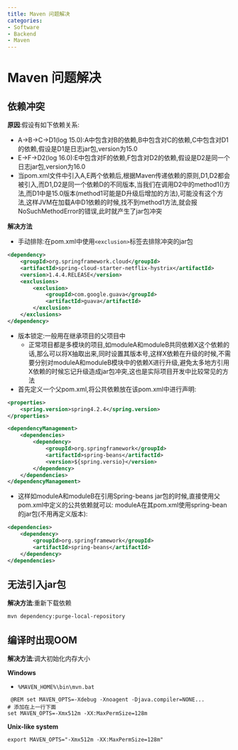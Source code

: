 ```yaml
---
title: Maven 问题解决
categories:
- Software
- Backend
- Maven
---
```

# Maven 问题解决

## 依赖冲突

**原因**:假设有如下依赖关系:

- A->B->C->D1(log 15.0):A中包含对B的依赖,B中包含对C的依赖,C中包含对D1的依赖,假设是D1是日志jar包,version为15.0
- E->F->D2(log 16.0):E中包含对F的依赖,F包含对D2的依赖,假设是D2是同一个日志jar包,version为16.0
- 当pom.xml文件中引入A,E两个依赖后,根据Maven传递依赖的原则,D1,D2都会被引入,而D1,D2是同一个依赖D的不同版本,当我们在调用D2中的method1()方法,而D1中是15.0版本(method1可能是D升级后增加的方法),可能没有这个方法,这样JVM在加载A中D1依赖的时候,找不到method1方法,就会报NoSuchMethodError的错误,此时就产生了jar包冲突

**解决方法**

- 手动排除:在pom.xml中使用`<exclusion>`标签去排除冲突的jar包

```xml
<dependency>
    <groupId>org.springframework.cloud</groupId>
    <artifactId>spring-cloud-starter-netflix-hystrix</artifactId>
    <version>1.4.4.RELEASE</version>
    <exclusions>
        <exclusion>
            <groupId>com.google.guava</groupId>
            <artifactId>guava</artifactId>
        </exclusion>
    </exclusions>
</dependency>
```

- 版本锁定:一般用在继承项目的父项目中
    - 正常项目都是多模块的项目,如moduleA和moduleB共同依赖X这个依赖的话,那么可以将X抽取出来,同时设置其版本号,这样X依赖在升级的时候,不需要分别对moduleA和moduleB模块中的依赖X进行升级,避免太多地方引用X依赖的时候忘记升级造成jar包冲突,这也是实际项目开发中比较常见的方法
- 首先定义一个父pom.xml,将公共依赖放在该pom.xml中进行声明:

```xml
<properties>
    <spring.version>spring4.2.4</spring.version>
</properties>

<dependencyManagement>
    <dependencies>
        <dependency>
            <groupId>org.springframework</groupId>
            <artifactId>spring-beans</artifactId>
            <version>${spring.versio}</version>
        </dependency>
    </dependencies>
</dependencyManagement>
```

- 这样如moduleA和moduleB在引用Spring-beans jar包的时候,直接使用父pom.xml中定义的公共依赖就可以:
    moduleA在其pom.xml使用spring-bean的jar包(不用再定义版本):

```xml
<dependencies>
    <dependency>
        <groupId>org.springframework</groupId>
        <artifactId>spring-beans</artifactId>
    </dependency>
</dependencies>
```

## 无法引入jar包

**解决方法**:重新下载依赖

```shell
mvn dependency:purge-local-repository
```

## 编译时出现OOM

**解决方法**:调大初始化内存大小

**Windows**

- `%MAVEN_HOME%\bin\mvn.bat`

```properties
 @REM set MAVEN_OPTS=-Xdebug -Xnoagent -Djava.compiler=NONE...
# 添加在上一行下面
set MAVEN_OPTS=-Xmx512m -XX:MaxPermSize=128m
```

**Unix-like system**

```shell
export MAVEN_OPTS="-Xmx512m -XX:MaxPermSize=128m"
```
